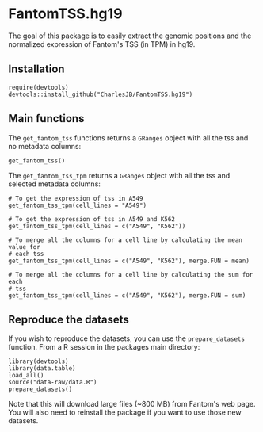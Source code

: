 # FantomTSS.hg19

The goal of this package is to easily extract the genomic positions and the normalized expression of Fantom's TSS (in TPM) in hg19.

## Installation

```
require(devtools)
devtools::install_github("CharlesJB/FantomTSS.hg19")
```

## Main functions

The `get_fantom_tss` functions returns a `GRanges` object with all the tss and no metadata columns:
```
get_fantom_tss()
```

The `get_fantom_tss_tpm` returns a `GRanges` object with all the tss and selected metadata columns:
```
# To get the expression of tss in A549
get_fantom_tss_tpm(cell_lines = "A549")

# To get the expression of tss in A549 and K562
get_fantom_tss_tpm(cell_lines = c("A549", "K562"))

# To merge all the columns for a cell line by calculating the mean value for
# each tss
get_fantom_tss_tpm(cell_lines = c("A549", "K562"), merge.FUN = mean)

# To merge all the columns for a cell line by calculating the sum for each
# tss
get_fantom_tss_tpm(cell_lines = c("A549", "K562"), merge.FUN = sum)
```

## Reproduce the datasets

If you wish to reproduce the datasets, you can use the `prepare_datasets` function. From a R session in the packages main directory:

```
library(devtools)
library(data.table)
load_all()
source("data-raw/data.R")
prepare_datasets()
```

Note that this will download large files (~800 MB) from Fantom's web page. You will also need to reinstall the package if you want to use those new datasets.
